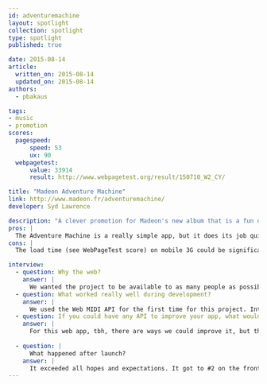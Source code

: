 ```yaml
---
id: adventuremachine
layout: spotlight
collection: spotlight
type: spotlight
published: true

date: 2015-08-14
article:
  written_on: 2015-08-14
  updated_on: 2015-08-14
authors:
  - pbakaus

tags: 
- music
- promotion
scores:
  pagespeed:
      speed: 53
      ux: 90
  webpagetest:
      value: 33914
      result: http://www.webpagetest.org/result/150710_W2_CY/

title: "Madeon Adventure Machine"
link: http://www.madeon.fr/adventuremachine/
developer: Syd Lawrence

description: "A clever promotion for Madeon's new album that is a fun drum machine."
pros: |
  The Adventure Machine is a really simple app, but it does its job quite well. By utilizing Web Audio and optionally Web Midi (yes – you can connect your own synthesizer!), the newly created loops that appear by the touch of a button sync perfectly, and the interface works well on mobile, especially when installed to home screen.
cons: |
  The load time (see WebPageTest score) on mobile 3G could be significantly improved if the the precaching of all beats and loops was removed or done in a smarter way. Gzip compression on assets is missing and and easy fix, and the touch targets are slightly too small for smaller screens.

interview:
  - question: Why the web?
    answer: |
      We wanted the project to be available to as many people as possible around the world. We also wanted as many people to interact with it as possible, so we needed to remove every potential barrier to entry.
  - question: What worked really well during development?
    answer: |
      We used the Web MIDI API for the first time for this project. Interacting with a website using a MIDI instrument is an amazing feeling.
  - question: If you could have any API to improve your app, what would it be?
    answer: |
      For this web app, tbh, there are ways we could improve it, but there are already APIs we could use to help with this.
      
  - question: |
      What happened after launch?
    answer: |
      It exceeded all hopes and expectations. It got to #2 on the front page of reddit, and had almost half a million users within the first month. It also generated a substantial number of album sales and tour ticket purchases.
---
```

